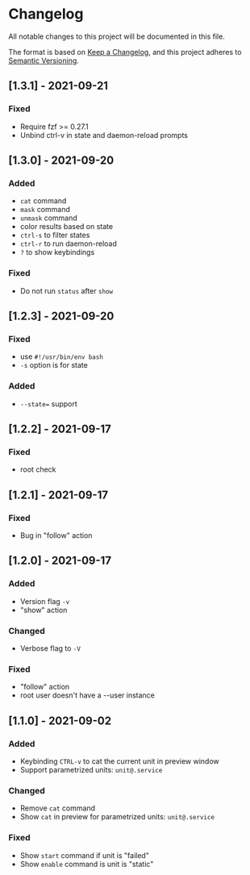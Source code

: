 # Changelog
All notable changes to this project will be documented in this file.

The format is based on [Keep a Changelog](https://keepachangelog.com/en/1.0.0/),
and this project adheres to [Semantic Versioning](https://semver.org/spec/v2.0.0.html).

## [1.3.1] - 2021-09-21
### Fixed
- Require fzf >= 0.27.1
- Unbind ctrl-v in state and daemon-reload prompts

## [1.3.0] - 2021-09-20
### Added
- `cat` command
- `mask` command
- `unmask` command
- color results based on state
- `ctrl-s` to filter states
- `ctrl-r` to run daemon-reload
- `?` to show keybindings

### Fixed
- Do not run `status` after `show`

## [1.2.3] - 2021-09-20
### Fixed
- use `#!/usr/bin/env bash`
- `-s` option is for state

### Added
- `--state=` support

## [1.2.2] - 2021-09-17
### Fixed
- root check

## [1.2.1] - 2021-09-17
### Fixed
- Bug in "follow" action

## [1.2.0] - 2021-09-17
### Added
- Version flag `-v`
- "show" action

### Changed
- Verbose flag to `-V`

### Fixed
- "follow" action
- root user doesn't have a --user instance

## [1.1.0] - 2021-09-02
### Added
- Keybinding `CTRL-v` to cat the current unit in preview window
- Support parametrized units: `unit@.service`

### Changed
- Remove `cat` command
- Show `cat` in preview for parametrized units: `unit@.service`

### Fixed
- Show `start` command if unit is "failed"
- Show `enable` command is unit is "static"
